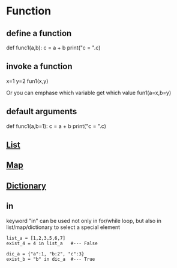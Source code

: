 # Function

## define a function
def func1(a,b):
	c = a + b
	print("c = ".c)

## invoke a function
x=1
y=2
fun1(x,y)

Or you can emphase which variable get which value
fun1(a=x,b=y)

## default arguments
def func1(a,b=1):
	c = a + b
	print("c = ".c)


## [List](./5_Function_1_List_Tuple.md)

## [Map](./5_Function_2_Map.md)

## [Dictionary](./5_Function_3_Dictionary.md)

## in
keyword "in" can be used not only in for/while loop, but also in list/map/dictionary to select a special element
```
list_a = [1,2,3,5,6,7]
exist_4 = 4 in list_a   #--- False
```
 
```
dic_a = {"a":1, "b:2", "c":3}
exist_b = "b" in dic_a  #--- True 
```
 
